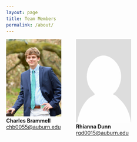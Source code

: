 ```yaml
---
layout: page
title: Team Members
permalink: /about/
---
```


<style>
    .headshot {
        width: 150px;
    }
</style>

<div style="display: flex; gap: 40px; flex-wrap: wrap;">
  <div style="text-align: left;">
    <img src="/assets/images/charles_headshot.jpeg" alt="Charles Brammell" class="headshot">
    <br>
    <strong>Charles Brammell</strong>
    <br>
    <a href="mailto:chb0055@auburn.edu">chb0055@auburn.edu</a>
  </div>
  <!-- Add more team members here inside their own div -->
  <div>
    <img src="/assets/images/placeholder_headshot.png" alt="Rhianna Dunn" class="headshot">
    <br>
    <strong>Rhianna Dunn</strong>
    <br>
    <a href="mailto:rgd0015@auburn.edu">rgd0015@auburn.edu</a>
  </div>
</div>